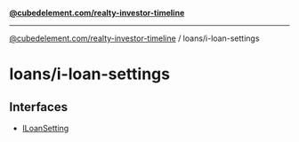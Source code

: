 [**@cubedelement.com/realty-investor-timeline**](../../index.md)

---

[@cubedelement.com/realty-investor-timeline](../../modules.md) / loans/i-loan-settings

# loans/i-loan-settings

## Interfaces

- [ILoanSetting](interfaces/ILoanSetting.md)
